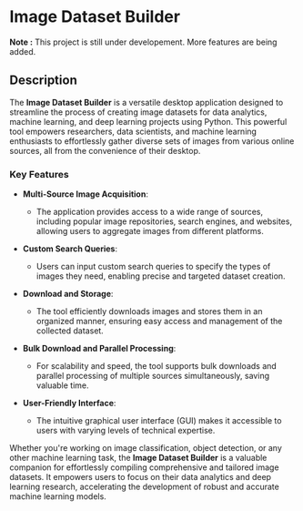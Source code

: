 # Image Dataset Builder

**Note :** This project is still under developement. More features are being added.

## Description

The **Image Dataset Builder** is a versatile desktop application designed to streamline the process of creating image datasets for data analytics, machine learning, and deep learning projects using Python. This powerful tool empowers researchers, data scientists, and machine learning enthusiasts to effortlessly gather diverse sets of images from various online sources, all from the convenience of their desktop.

### Key Features

- **Multi-Source Image Acquisition**:
  - The application provides access to a wide range of sources, including popular image repositories, search engines, and websites, allowing users to aggregate images from different platforms.

- **Custom Search Queries**:
  - Users can input custom search queries to specify the types of images they need, enabling precise and targeted dataset creation.

- **Download and Storage**:
  - The tool efficiently downloads images and stores them in an organized manner, ensuring easy access and management of the collected dataset.

- **Bulk Download and Parallel Processing**:
  - For scalability and speed, the tool supports bulk downloads and parallel processing of multiple sources simultaneously, saving valuable time.

- **User-Friendly Interface**:
  - The intuitive graphical user interface (GUI) makes it accessible to users with varying levels of technical expertise.

Whether you're working on image classification, object detection, or any other machine learning task, the **Image Dataset Builder** is a valuable companion for effortlessly compiling comprehensive and tailored image datasets. It empowers users to focus on their data analytics and deep learning research, accelerating the development of robust and accurate machine learning models.

